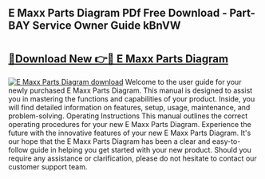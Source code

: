 ## E Maxx Parts Diagram PDf Free Download - Part-BAY Service Owner Guide kBnVW

# <h2><a href="http://dfh8kkb.blite.top/?on=E+Maxx+Parts+Diagram">🔗Download New 👉🔴 E Maxx Parts Diagram</a></h2>

[![E Maxx Parts Diagram download](https://i.imgur.com/lujVjoI.png)](http://dfh8kkb.blite.top/?on=E+Maxx+Parts+Diagram)
Welcome to the user guide for your newly purchased E Maxx Parts Diagram. This manual is designed to assist you in mastering the functions and capabilities of your product. Inside, you will find detailed information on features, setup, usage, maintenance, and problem-solving. Operating Instructions This manual outlines the correct operating procedures for your new E Maxx Parts Diagram. Experience the future with the innovative features of your new E Maxx Parts Diagram. It's our hope that the E Maxx Parts Diagram has been a clear and easy-to-follow guide in helping you get started with your new product. Should you require any assistance or clarification, please do not hesitate to contact our customer support team.
